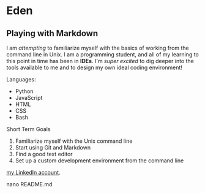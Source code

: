 # Eden

## Playing with Markdown

I am *attempting* to familiarize myself with the basics of working from the
command line in Unix.  I am a programming student, and all of my learning to
this point in time has been in **IDEs**. I'm *super excited* to dig deeper
into the tools available to me and to design my own ideal coding environment!

Languages:
- Python
- JavaScript
- HTML
- CSS
- Bash

Short Term Goals
1. Familiarize myself with the Unix command line
2. Start using Git and Markdown
3. Find a good text editor
4. Set up a custom development environment from the command line

[my LinkedIn account](https://www.linkedin.com/in/edenmugg/).

nano README.md

